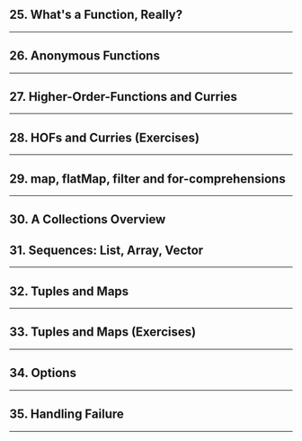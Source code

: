 ## 25. What's a Function, Really?
***
## 26. Anonymous Functions
***
## 27. Higher-Order-Functions and Curries
***
## 28. HOFs and Curries (Exercises)
***
## 29. map, flatMap, filter and for-comprehensions
***
## 30. A Collections Overview
## 31. Sequences: List, Array, Vector
***
## 32. Tuples and Maps
***
## 33. Tuples and Maps (Exercises)
***
## 34. Options
***
## 35. Handling Failure
***
